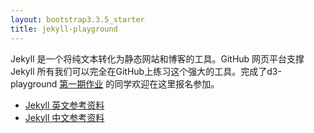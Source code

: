 ```yaml
---
layout: bootstrap3.3.5_starter
title: jekyll-playground
---
```

Jekyll 是一个将纯文本转化为静态网站和博客的工具。GitHub 网页平台支撑Jekyll 所有我们可以完全在GitHub上练习这个强大的工具。完成了d3-playground [第一期作业](https://github.com/bigdata-mindstorms/d3-playground/issues?q=is%3Aopen+is%3Aissue+milestone%3A%E6%96%B0%E6%88%AA%E6%AD%A2%E6%97%A5%E6%9C%9F2016%2F02%2F24) 的同学欢迎在这里报名参加。

- [Jekyll 英文参考资料](http://jekyllrb.com/)
- [Jekyll 中文参考资料](http://jekyll.bootcss.com/)
  
